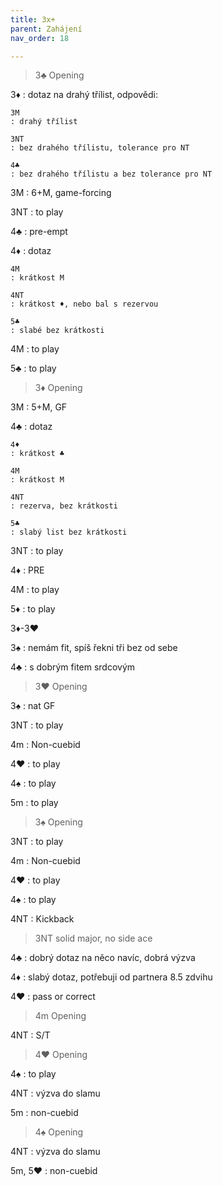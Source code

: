 ```yaml
---
title: 3x+
parent: Zahájení
nav_order: 18

---
```



> 3♣ Opening

3♦
: dotaz na drahý třílist, odpovědi:

    3M
    : drahý třílist

    3NT
    : bez drahého třílistu, tolerance pro NT

    4♣
    : bez drahého třílistu a bez tolerance pro NT

3M
: 6+M, game-forcing

3NT
: to play

4♣
: pre-empt

4♦
: dotaz
    
    4M
    : krátkost M

    4NT
    : krátkost ♦, nebo bal s rezervou

    5♣
    : slabé bez krátkosti

4M
: to play

5♣
: to play


> 3♦ Opening

3M
: 5+M, GF

4♣
: dotaz
    
    4♦
    : krátkost ♣

    4M
    : krátkost M

    4NT
    : rezerva, bez krátkosti

    5♣
    : slabý list bez krátkosti

3NT
: to play

4♦
: PRE

4M
: to play

5♦
: to play


3♦-3♥

3♠ 
: nemám fit, spíš řekni tři bez od sebe

4♣
: s dobrým fitem srdcovým


> 3♥ Opening

3♠
: nat GF

3NT
: to play

4m
: Non-cuebid

4♥
: to play

4♠
: to play

5m
: to play


> 3♠ Opening

3NT
: to play

4m
: Non-cuebid

4♥
: to play

4♠
: to play

4NT
: Kickback

> 3NT 
> solid major, no side ace

4♣
: dobrý dotaz na něco navíc, dobrá výzva

4♦
: slabý dotaz, potřebuji od partnera 8.5 zdvihu

4♥
: pass or correct


> 4m Opening

4NT
: S/T


> 4♥ Opening

4♠
: to play

4NT
: výzva do slamu

5m
: non-cuebid


> 4♠ Opening

4NT
: výzva do slamu

5m, 5♥
: non-cuebid